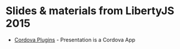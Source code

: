 # Slides &amp; materials from LibertyJS 2015

* [Cordova Plugins](https://github.com/kellycampbell/cordova_talk) - Presentation is a Cordova App

